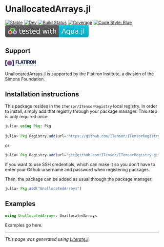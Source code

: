 # UnallocatedArrays.jl

[![Stable](https://img.shields.io/badge/docs-stable-blue.svg)](https://itensor.github.io/UnallocatedArrays.jl/stable/)
[![Dev](https://img.shields.io/badge/docs-dev-blue.svg)](https://itensor.github.io/UnallocatedArrays.jl/dev/)
[![Build Status](https://github.com/ITensor/UnallocatedArrays.jl/actions/workflows/Tests.yml/badge.svg?branch=main)](https://github.com/ITensor/UnallocatedArrays.jl/actions/workflows/Tests.yml?query=branch%3Amain)
[![Coverage](https://codecov.io/gh/ITensor/UnallocatedArrays.jl/branch/main/graph/badge.svg)](https://codecov.io/gh/ITensor/UnallocatedArrays.jl)
[![Code Style: Blue](https://img.shields.io/badge/code%20style-blue-4495d1.svg)](https://github.com/invenia/BlueStyle)
[![Aqua](https://raw.githubusercontent.com/JuliaTesting/Aqua.jl/master/badge.svg)](https://github.com/JuliaTesting/Aqua.jl)

## Support

<picture>
  <source media="(prefers-color-scheme: dark)" width="20%" srcset="docs/src/assets/CCQ-dark.png">
  <img alt="Flatiron Center for Computational Quantum Physics logo." width="20%" src="docs/src/assets/CCQ.png">
</picture>


UnallocatedArrays.jl is supported by the Flatiron Institute, a division of the Simons Foundation.

## Installation instructions

This package resides in the `ITensor/ITensorRegistry` local registry.
In order to install, simply add that registry through your package manager.
This step is only required once.
```julia
julia> using Pkg: Pkg

julia> Pkg.Registry.add(url="https://github.com/ITensor/ITensorRegistry")
```
or:
```julia
julia> Pkg.Registry.add(url="git@github.com:ITensor/ITensorRegistry.git")
```
if you want to use SSH credentials, which can make it so you don't have to enter your Github ursername and password when registering packages.

Then, the package can be added as usual through the package manager:

```julia
julia> Pkg.add("UnallocatedArrays")
```

## Examples

````julia
using UnallocatedArrays: UnallocatedArrays
````

Examples go here.

---

*This page was generated using [Literate.jl](https://github.com/fredrikekre/Literate.jl).*

